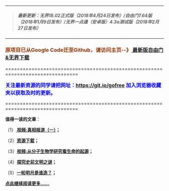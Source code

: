 ***
>##### 最新更新：无界18.02正式版（2018年4月24日发布）/自由门7.64版（2018年1月9日发布）/无界一点通（安卓版）4.3a测试版（2018年2月27日发布）
***

<h3><font color="#993300"> 原项目已从Google Code迁至Github，请访问主页--》<a href="https://github.com/sglfree/freesky/wiki/%E8%87%AA%E7%94%B1%E9%97%A8%E6%9C%80%E6%96%B0%E7%89%88%E4%B8%8B%E8%BD%BD-%E6%97%A0%E7%95%8C%E6%B5%8F%E8%A7%88%E6%9C%80%E6%96%B0%E6%AD%A3%E5%BC%8F%E7%89%88%E4%B8%8B%E8%BD%BD-%E7%BF%BB%E5%A2%99%E8%BD%AF%E4%BB%B6%E4%B8%8B%E8%BD%BD" target="_blank"> 最新版自由门&无界下载</a></font></h3>
<p>===============================================================================</p>
<font color="blue" size="3"><strong>关注最新资源的同学请把网址：<font color="#993300"><a href="https://git.io/gofree" target="_blank">https://git.io/gofree</a> </font>加入浏览器收藏夹以获取及时的更新。</strong></font>
<p>===============================================================================</p>
<p><strong>值得一读的文章</strong>：</p>
<p>（1）<strong><a href="https://d2q7xv226djz17.cloudfront.net/index.php?login=b1" target="_blank"> 视频:真相报道（一）</a>；</strong></p>
<p>（2）<strong><a href="https://d2q7xv226djz17.cloudfront.net/index.php?login=a4" target="_blank">资源下载</a>；</strong></p>
<p>（3）<strong><a href="https://d2q7xv226djz17.cloudfront.net/index.php?login=b3" target="_blank">视频:从分子生物学研究看生命的起源</a>；</strong></p>
<p>（4）<strong><a href="https://d2q7xv226djz17.cloudfront.net/index.php?login=b4" target="_blank">探究史前文明之谜</a>；</strong></p>
<p>（5）<strong><a href="https://d2q7xv226djz17.cloudfront.net/index.php?login=b6" target="_blank">一轮明月是谁造？</a>；</strong></p>
<p><strong><a href="https://d2q7xv226djz17.cloudfront.net/index.php?login=b7" target="_blank">点此继续阅读更多……</a></strong></p>

